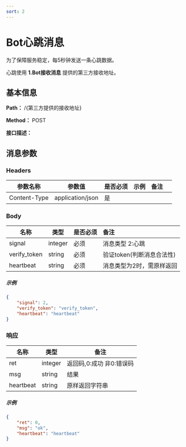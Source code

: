 ```yaml
---
sort: 2
---
```


# Bot心跳消息

为了保障服务稳定，每5秒钟发送一条心跳数据。

心跳使用 **1.Bot接收消息** 提供的第三方接收地址。

## 基本信息

**Path：** /{第三方提供的接收地址}

**Method：** POST

**接口描述：**


## 消息参数

### Headers

| 参数名称      | 参数值           | 是否必须 | 示例 | 备注 |      |
| ------------- | ---------------- | -------- | ---- | ---- | ---- |
| Content-Type  | application/json | 是       |      |      |      |

### Body

| 名称                                                      | 类型       | 是否必须 | 备注                                                         |
| ------------                                             | ---------- | -------- | :----------------------------------------------------------- |
| signal                                                   | integer    | 必须     | 消息类型 2:心跳                        |
| verify_token                                             | string     | 必须     | 验证token(判断消息合法性)                                   |
| heartbeat                                                | string     | 必须     | 消息类型为2时，需原样返回                                  |

##### 示例

```json
{
	"signal": 2,
	"verify_token": "verify_token",
	"heartbeat": "heartbeat"
}
```



### 响应

| 名称  | 类型      | 备注              |
|-----|---------|-----------------|
| ret | integer | 返回码,0:成功 非0:错误码 |
| msg | string  | 结果              |
| heartbeat | string  | 原样返回字符串              |

##### 示例

```json
{
	"ret": 0,
	"msg": "ok",
	"heartbeat": "heartbeat"
}
```
